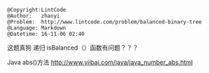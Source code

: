 ```
@Copyright:LintCode
@Author:   zhanyi
@Problem:  http://www.lintcode.com/problem/balanced-binary-tree
@Language: Markdown
@Datetime: 16-11-06 02:40
```

这题真狗
递归
isBalanced（）函数有问题？？？


Java abs()方法  http://www.yiibai.com/java/java_number_abs.html